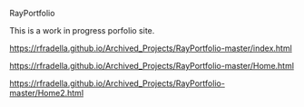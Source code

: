 RayPortfolio

This is a work in progress porfolio site.

https://rfradella.github.io/Archived_Projects/RayPortfolio-master/index.html

https://rfradella.github.io/Archived_Projects/RayPortfolio-master/Home.html

https://rfradella.github.io/Archived_Projects/RayPortfolio-master/Home2.html

